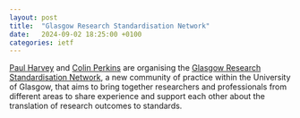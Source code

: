 ```yaml
---
layout: post
title:  "Glasgow Research Standardisation Network"
date:   2024-09-02 18:25:00 +0100
categories: ietf
---
```


[Paul Harvey](https://www.gla.ac.uk/schools/computing/staff/paulharvey/)
and [Colin Perkins](https://csperkins.org/) are organising the 
[Glasgow Research Standardisation Network](https://glasgow-rsn.github.io), a new
community of practice within the University of Glasgow, that aims to bring
together researchers and professionals from different areas to share
experience and support each other about the translation of research
outcomes to standards.

